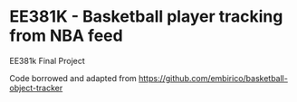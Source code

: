# EE381K - Basketball player tracking from NBA feed
EE381k Final Project

Code borrowed and adapted from https://github.com/embirico/basketball-object-tracker
